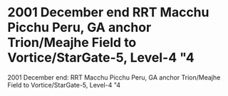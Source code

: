 # 2001 December end RRT Macchu Picchu Peru, GA anchor Trion/Meajhe Field to Vortice/StarGate-5, Level-4 "4

2001 December end: RRT Macchu Picchu Peru, GA anchor Trion/Meajhe Field to Vortice/StarGate-5, Level-4 "4
